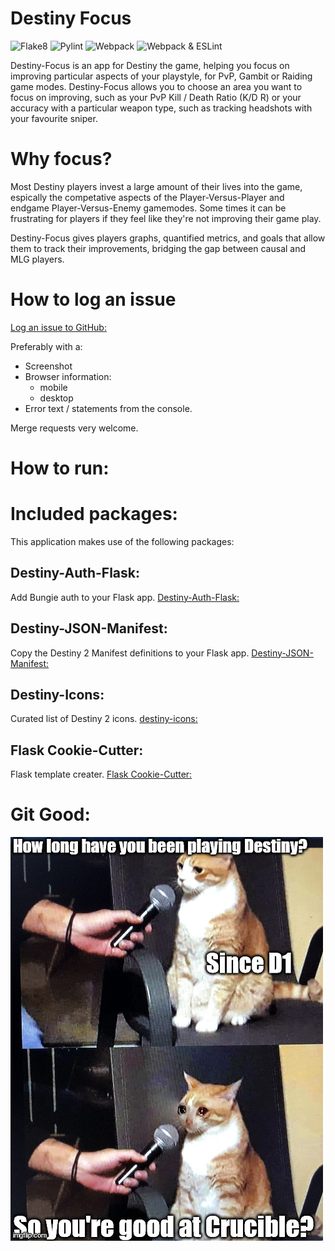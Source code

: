 # Destiny Focus

![Flake8](https://github.com/AllynH/destiny_focus/actions/workflows/flake8.yml/badge.svg)
![Pylint](https://github.com/AllynH/destiny_focus/actions/workflows/pylint.yml/badge.svg)
![Webpack](https://github.com/AllynH/destiny_focus/actions/workflows/webpack.yml/badge.svg)
![Webpack & ESLint](https://github.com/AllynH/destiny_focus/actions/workflows/webpack-lint.yml/badge.svg)

Destiny-Focus is an app for Destiny the game, helping you focus on improving particular aspects of your playstyle, for PvP, Gambit or Raiding game modes.
Destiny-Focus allows you to choose an area you want to focus on improving, such as your PvP Kill / Death Ratio (K/D R) or your accuracy with a particular weapon type, such as tracking headshots with your favourite sniper.


# Why focus?
Most Destiny players invest a large amount of their lives into the game, espically the competative aspects of the Player-Versus-Player and endgame Player-Versus-Enemy gamemodes. Some times it can be frustrating for players if they feel like they're not improving their game play.

Destiny-Focus gives players graphs, quantified metrics, and goals that allow them to track their improvements, bridging the gap between causal and MLG players.

# How to log an issue

[Log an issue to GitHub:](https://github.com/AllynH/destiny_focus/issues)

Preferably with a:
* Screenshot
* Browser information:
  * mobile
  * desktop
* Error text / statements from the console.

Merge requests very welcome.

# How to run:

# Included packages:

This application makes use of the following packages:


## Destiny-Auth-Flask:
Add Bungie auth to your Flask app.
[Destiny-Auth-Flask:](https://github.com/AllynH/destiny_auth_flask)


## Destiny-JSON-Manifest:
Copy the Destiny 2 Manifest definitions to your Flask app.
[Destiny-JSON-Manifest:](https://github.com/AllynH/destiny_json_manifest)


## Destiny-Icons:
Curated list of Destiny 2 icons.
[destiny-icons:](https://github.com/justrealmilk/destiny-icons)


## Flask Cookie-Cutter:
Flask template creater.
[Flask Cookie-Cutter: ](https://github.com/cookiecutter-flask/cookiecutter-flask)

# Git Good:
![Getting good](assets/img/README/cat_meme.jpg?raw=True)
